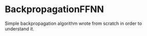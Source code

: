 # BackpropagationFFNN

Simple backpropagation algorithm wrote from scratch in order to understand it.
